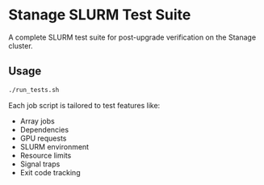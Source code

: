 # Stanage SLURM Test Suite

A complete SLURM test suite for post-upgrade verification on the Stanage cluster.

## Usage

```bash
./run_tests.sh
```

Each job script is tailored to test features like:

- Array jobs
- Dependencies
- GPU requests
- SLURM environment
- Resource limits
- Signal traps
- Exit code tracking

